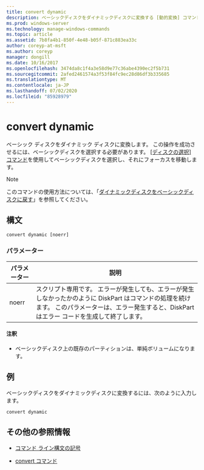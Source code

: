 ```yaml
---
title: convert dynamic
description: ベーシックディスクをダイナミックディスクに変換する [動的変換] コマンドの参照記事です。
ms.prod: windows-server
ms.technology: manage-windows-commands
ms.topic: article
ms.assetid: 7b8fa4b1-850f-4e48-b05f-871c883ea33c
author: coreyp-at-msft
ms.author: coreyp
manager: dongill
ms.date: 10/16/2017
ms.openlocfilehash: 3474da8c1f4a3e58d9e77c36abe4390ec2f5b731
ms.sourcegitcommit: 2afed2461574a3f53f84fc9ec28d86df3b335685
ms.translationtype: MT
ms.contentlocale: ja-JP
ms.lasthandoff: 07/02/2020
ms.locfileid: "85928979"
---
```

# <a name="convert-dynamic"></a>convert dynamic

ベーシック ディスクをダイナミック ディスクに変換します。 この操作を成功させるには、ベーシックディスクを選択する必要があります。 [[ディスクの選択] コマンド](select-disk.md)を使用してベーシックディスクを選択し、それにフォーカスを移動します。

> [!NOTE]
> このコマンドの使用方法については、「[ダイナミックディスクをベーシックディスクに戻す](https://docs.microsoft.com/previous-versions/windows/it-pro/windows-server-2008-R2-and-2008/cc755238(v=ws.11))」を参照してください。

## <a name="syntax"></a>構文

```
convert dynamic [noerr]
```

### <a name="parameters"></a>パラメーター

| パラメーター | 説明 |
| --------- | ----------- |
| noerr | スクリプト専用です。 エラーが発生しても、エラーが発生しなかったかのように DiskPart はコマンドの処理を続けます。 このパラメーターは、エラー発生すると、DiskPart はエラー コードを生成して終了します。 |

#### <a name="remarks"></a>注釈

- ベーシックディスク上の既存のパーティションは、単純ボリュームになります。

## <a name="examples"></a>例

ベーシックディスクをダイナミックディスクに変換するには、次のように入力します。

```
convert dynamic
```

## <a name="additional-references"></a>その他の参照情報

- [コマンド ライン構文の記号](command-line-syntax-key.md)

- [convert コマンド](convert.md)
